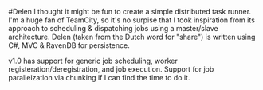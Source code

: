 #Delen
I thought it might be fun to create a simple distributed task runner.  I'm a huge fan of TeamCity, so it's no surpise that I took inspiration from its approach to scheduling & dispatching jobs using a master/slave architecture. Delen (taken from the Dutch word for "share")  is written using C#, MVC & RavenDB for persistence.  

v1.0 has support for generic job scheduling, worker registeration/deregistration, and job execution.  Support for job  paralleization via chunking if I can find the time to do it.  

